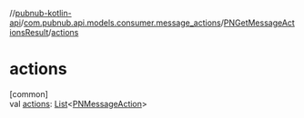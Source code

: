 //[pubnub-kotlin-api](../../../index.md)/[com.pubnub.api.models.consumer.message_actions](../index.md)/[PNGetMessageActionsResult](index.md)/[actions](actions.md)

# actions

[common]\
val [actions](actions.md): [List](https://kotlinlang.org/api/latest/jvm/stdlib/kotlin.collections/-list/index.html)&lt;[PNMessageAction](../-p-n-message-action/index.md)&gt;
